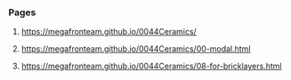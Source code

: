 ### Pages
1. <https://megafronteam.github.io/0044Ceramics/>
2. <https://megafronteam.github.io/0044Ceramics/00-modal.html>


2. <https://megafronteam.github.io/0044Ceramics/08-for-bricklayers.html>